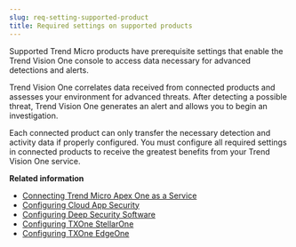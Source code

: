 ```yaml
---
slug: req-setting-supported-product
title: Required settings on supported products
---
```


Supported Trend Micro products have prerequisite settings that enable the Trend Vision One console to access data necessary for advanced detections and alerts.

Trend Vision One correlates data received from connected products and assesses your environment for advanced threats. After detecting a possible threat, Trend Vision One generates an alert and allows you to begin an investigation.

Each connected product can only transfer the necessary detection and activity data if properly configured. You must configure all required settings in connected products to receive the greatest benefits from your Trend Vision One service.

**Related information**

- [Connecting Trend Micro Apex One as a Service](connecting-apex-one-saas.md "To begin receiving the required activity data from Trend Micro Apex One as a Service, you must enable Endpoint Sensor on connected Security Agents.")
- [Configuring Cloud App Security](configuring-cloud-app-security.md "To begin receiving the required activity data from Trend Micro Cloud App Security, you must grant the necessary Microsoft Exchange permissions.")
- [Configuring Deep Security Software](configuring-deep-security-software.md "To begin receiving the security events from your Deep Security software, you must first enroll your Deep Security software and configure specific product settings.")
- [Configuring TXOne StellarOne](configuring-txone-stellarone.md "Find out how to connect and configure your TXOne StellarOne services to start sharing data with Trend Vision One.")
- [Configuring TXOne EdgeOne](configuring-txone-edgeone.md "Find out how to connect and configure your TXOne EdgeOne services to start sharing data with Trend Vision One.")
